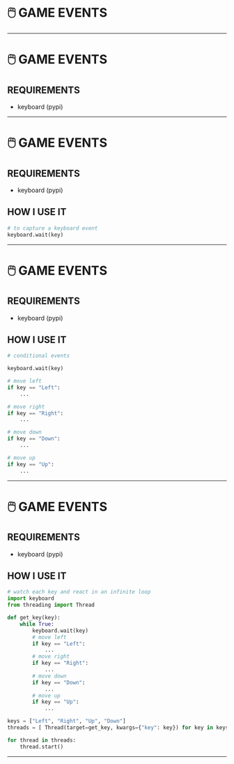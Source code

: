 # 🖱️  GAME EVENTS

---
# 🖱️  GAME EVENTS


## REQUIREMENTS

- keyboard (pypi)

---
# 🖱️  GAME EVENTS


## REQUIREMENTS

- keyboard (pypi)


## HOW I USE IT

```python
# to capture a keyboard event
keyboard.wait(key)
```

---
# 🖱️  GAME EVENTS


## REQUIREMENTS

- keyboard (pypi)


## HOW I USE IT

```python
# conditional events

keyboard.wait(key)

# move left
if key == "Left":
    ...

# move right
if key == "Right":
    ...

# move down
if key == "Down":
    ...

# move up
if key == "Up":
    ...
```
---
# 🖱️  GAME EVENTS


## REQUIREMENTS

- keyboard (pypi)

## HOW I USE IT
```python
# watch each key and react in an infinite loop
import keyboard
from threading import Thread

def get_key(key):
    while True:
        keyboard.wait(key)
        # move left
        if key == "Left":
            ...
        # move right
        if key == "Right":
            ...
        # move down
        if key == "Down":
            ...
        # move up
        if key == "Up":
            ...

keys = ["Left", "Right", "Up", "Down"]
threads = [ Thread(target=get_key, kwargs={"key": key}) for key in keys ]

for thread in threads:
    thread.start()
```
---
